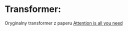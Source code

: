 # Transformer:

Oryginalny transformer z paperu [Attention is all you need](https://arxiv.org/abs/1706.03762) 